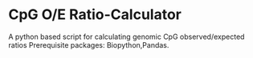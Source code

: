 # CpG O/E Ratio-Calculator
A python based script for calculating genomic CpG observed/expected ratios
Prerequisite packages: Biopython,Pandas.
